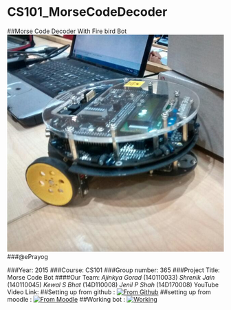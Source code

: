 # CS101_MorseCodeDecoder
##Morse Code Decoder With Fire bird Bot 
![ourBot](https://raw.githubusercontent.com/ajinkyagorad/CS101_MorseCodeDecoder/master/140110033_365/report/ourBot.jpg)
###@ePrayog

###Year: 2015
###Course: CS101
###Group number: 365
###Project Title: Morse Code Bot
####Our Team:
_Ajinkya Gorad_ (140110033)
_Shrenik Jain_  (140110045)
_Kewal S Bhat_  (14D110008)
_Jenil P Shah_  (14D170008)
YouTube Video Link: 
##Setting up from github : 
[![From Github](http://img.youtube.com/vi/g7iffxrT_wA/0.jpg)](http://www.youtube.com/watch?v=g7iffxrT_wA)
##setting up from moodle :
[![From Moodle](http://img.youtube.com/vi/4IUK39E45MU/0.jpg)](http://www.youtube.com/watch?v=4IUK39E45MU)
##Working bot :
[![Working](http://img.youtube.com/vi/_wb_IXwFN78/0.jpg)](http://www.youtube.com/watch?v=_wb_IXwFN78)

